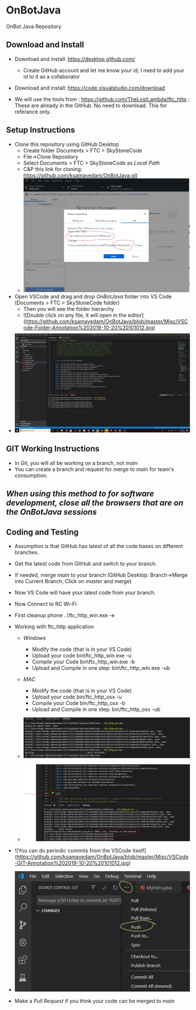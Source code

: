 # OnBotJava
OnBot Java Repository
## Download and Install
- Download and install: https://desktop.github.com/  
  - Create GitHub account and let me know your id; I need to add your id to it as a collaborator
- Download and install: https://code.visualstudio.com/download

- We will use the tools from : https://github.com/TheLostLambda/ftc_http ; These are already in the GitHub. No need to download. This for referance only. 

## Setup Instructions
- Clone this repository using GitHub Desktop
  - Create folder Documents > FTC > SkyStoneCode 
  - File->Clone Repository
  - Select Documents > FTC > SkyStoneCode as *Local Path*
  - C&P this link for cloning: https://github.com/ksamavedam/OnBotJava.git
  - ![GitHub Clone](https://github.com/ksamavedam/OnBotJava/blob/master/Misc/GitHubClone-Annotation%202019-10-20%20101012.jpg)
- Open VSCode and  drag and drop *OnBotJava* folder into VS Code (Documents > FTC > SkyStoneCode folder)
  - Then you will see the folder hierarchy 
  - ![Double click on any file, it will open in the editor] (https://github.com/ksamavedam/OnBotJava/blob/master/Misc/VSCode-Folder-Annotation%202019-10-20%20101012.jpg)
- ![In VSCode -> Open Terminal (see top menu) in which you will execute ftp_http commands](https://github.com/ksamavedam/OnBotJava/blob/master/Misc/VSCode-Annotation%202019-10-20%20101012.jpg)

## GIT Working Instructions
- In Git, you will all be working on a branch, not *main* 
- You can create a branch and request for merge to *main* for team's consumption. 

## *When using this method to for software development, close all the browsers that are on the OnBotJava sessions*

## Coding and Testing
- Assumption is that GitHub has latest of all the code bases on different branches. 
- Get the latest code from GitHub and switch to your branch.
- If needed, merge *main* to your branch (GitHub Desktop: Branch->Merge into Current Branch, Click on *master* and merge)
- Now VS Code will have your latest code from your branch.
- Now Connect to RC Wi-Fi   
- First cleanup phone ..\ftc_http_win.exe -e  
- Working with ftc_http application 
  - *Windows*
    - Modify the code (that is in your VS Code)
    - Upload your code  bin\ftc_http_win.exe -u
    - Compile your Code bin\ftc_http_win.exe -b
    - Upload and Compile in one step: bin\ftc_http_win.exe -ub
   - *MAC*
      - Modify the code (that is in your VS Code)
      - Upload your code  bin/ftc_http_osx -u
      - Compile your Code bin/ftc_http_osx -b
      - Upload and Compile in one step: bin/ftc_http_osx -ub
      
  - ![Here is a session of these commands in VSCode](https://github.com/ksamavedam/OnBotJava/blob/master/Misc/VSCode-Term-ftc-http-Annotation%202019-10-20%20101012.jpg)
  - ![Here is a session of ERROR Scenario VSCode](https://github.com/ksamavedam/OnBotJava/blob/master/Misc/VSCode-Term-ftc-http-error-Annotation%202019-10-20%20101012.jpg)

- ![You can do periodic commits from the VSCode itself] (https://github.com/ksamavedam/OnBotJava/blob/master/Misc/VSCode-GIT-Annotation%202019-10-20%20101012.jpg)
- ![At the end of the day, you must push changes to GitHub](https://github.com/ksamavedam/OnBotJava/blob/master/Misc/VSCode-GIT-Push-Annotation%202019-10-20%20101012.jpg)
- Make a *Pull Request* if you think your code can be merged to *main*
  

